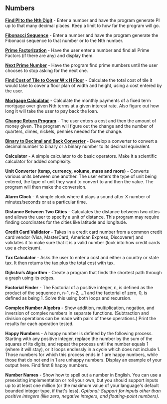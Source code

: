 Numbers
---------

**[Find PI to the Nth Digit](https://github.com/yahor-filipchyk/Projects/blob/master/Numbers/PiCalculator.java)** - Enter a number and have the program generate PI up to that many decimal places. Keep a limit to how far the program will go.

**[Fibonacci Sequence](https://github.com/yahor-filipchyk/Projects/blob/master/Numbers/Fibonacci.java)** - Enter a number and have the program generate the Fibonacci sequence to that number or to the Nth number.

**[Prime Factorization](https://github.com/yahor-filipchyk/Projects/blob/master/Numbers/PrimeFactorization.java)** - Have the user enter a number and find all Prime Factors (if there are any) and display them.

**[Next Prime Number](https://github.com/yahor-filipchyk/Projects/blob/master/Numbers/NextPrimeNumber.java)** - Have the program find prime numbers until the user chooses to stop asking for the next one.

**[Find Cost of Tile to Cover W x H Floor](https://github.com/yahor-filipchyk/Projects/blob/master/Numbers/FindingCostOfTiles.java)** - Calculate the total cost of tile it would take to cover a floor plan of width and height, using a cost entered by the user.

**[Mortgage Calculator](https://github.com/yahor-filipchyk/Projects/blob/master/Numbers/MortgageCalculator.java)** - Calculate the monthly payments of a fixed term mortgage over given Nth terms at a given interest rate. Also figure out how long it will take the user to pay back the loan.

**[Change Return Program](https://github.com/yahor-filipchyk/Projects/blob/master/Numbers/ChangeReturn.java)** - The user enters a cost and then the amount of money given. The program will figure out the change and the number of quarters, dimes, nickels, pennies needed for the change.

**[Binary to Decimal and Back Converter](https://github.com/yahor-filipchyk/Projects/blob/master/Numbers/BinaryToDecimalAndBack.java)** - Develop a converter to convert a decimal number to binary or a binary number to its decimal equivalent.

**Calculator** - A simple calculator to do basic operators. Make it a scientific calculator for added complexity.

**Unit Converter (temp, currency, volume, mass and more)** - Converts various units between one another. The user enters the type of unit being entered, the type of unit they want to convert to and then the value. The program will then make the conversion.

**Alarm Clock** - A simple clock where it plays a sound after X number of minutes/seconds or at a particular time.

**Distance Between Two Cities** - Calculates the distance between two cities and allows the user to specify a unit of distance. This program may require finding coordinates for the cities like latitude and longitude.

**Credit Card Validator** - Takes in a credit card number from a common credit card vendor (Visa, MasterCard, American Express, Discoverer) and validates it to make sure that it is a valid number (look into how credit cards use a checksum).

**Tax Calculator** - Asks the user to enter a cost and either a country or state tax. It then returns the tax plus the total cost with tax.

**Dijkstra’s Algorithm** - Create a program that finds the shortest path through a graph using its edges.

**Factorial Finder** - The Factorial of a positive integer, n, is defined as the product of the sequence n, n-1, n-2, ...1 and the factorial of zero, 0, is defined as being 1. Solve this using both loops and recursion.

**Complex Number Algebra** - Show addition, multiplication, negation, and inversion of complex numbers in separate functions. (Subtraction and division operations can be made with pairs of these operations.) Print the results for each operation tested.

**Happy Numbers** - A happy number is defined by the following process. Starting with any positive integer, replace the number by the sum of the squares of its digits, and repeat the process until the number equals 1 (where it will stay), or it loops endlessly in a cycle which does not include 1. Those numbers for which this process ends in 1 are happy numbers, while those that do not end in 1 are unhappy numbers. Display an example of your output here. Find first 8 happy numbers.

**Number Names** - Show how to spell out a number in English. You can use a preexisting implementation or roll your own, but you should support inputs up to at least one million (or the maximum value of your language's default bounded integer type, if that's less). *Optional: Support for inputs other than positive integers (like zero, negative integers, and floating-point numbers).*
